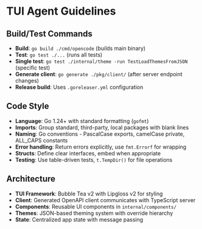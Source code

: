 # TUI Agent Guidelines

## Build/Test Commands

- **Build**: `go build ./cmd/opencode` (builds main binary)
- **Test**: `go test ./...` (runs all tests)
- **Single test**: `go test ./internal/theme -run TestLoadThemesFromJSON` (specific test)
- **Generate client**: `go generate ./pkg/client/` (after server endpoint changes)
- **Release build**: Uses `.goreleaser.yml` configuration

## Code Style

- **Language**: Go 1.24+ with standard formatting (`gofmt`)
- **Imports**: Group standard, third-party, local packages with blank lines
- **Naming**: Go conventions - PascalCase exports, camelCase private, ALL_CAPS constants
- **Error handling**: Return errors explicitly, use `fmt.Errorf` for wrapping
- **Structs**: Define clear interfaces, embed when appropriate
- **Testing**: Use table-driven tests, `t.TempDir()` for file operations

## Architecture

- **TUI Framework**: Bubble Tea v2 with Lipgloss v2 for styling
- **Client**: Generated OpenAPI client communicates with TypeScript server
- **Components**: Reusable UI components in `internal/components/`
- **Themes**: JSON-based theming system with override hierarchy
- **State**: Centralized app state with message passing